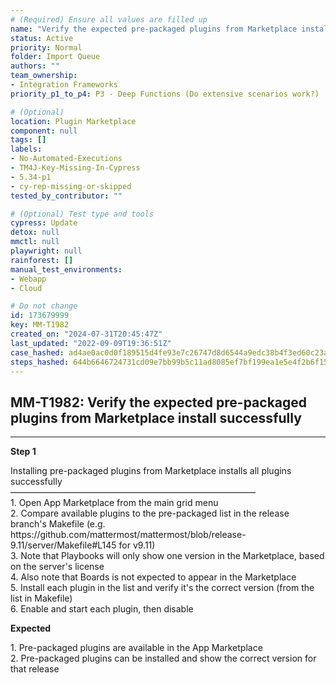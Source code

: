 ```yaml
---
# (Required) Ensure all values are filled up
name: "Verify the expected pre-packaged plugins from Marketplace install successfully"
status: Active
priority: Normal
folder: Import Queue
authors: ""
team_ownership:
- Integration Frameworks
priority_p1_to_p4: P3 - Deep Functions (Do extensive scenarios work?)

# (Optional)
location: Plugin Marketplace
component: null
tags: []
labels:
- No-Automated-Executions
- TM4J-Key-Missing-In-Cypress
- 5.34-p1
- cy-rep-missing-or-skipped
tested_by_contributor: ""

# (Optional) Test type and tools
cypress: Update
detox: null
mmctl: null
playwright: null
rainforest: []
manual_test_environments:
- Webapp
- Cloud

# Do not change
id: 173679999
key: MM-T1982
created_on: "2024-07-31T20:45:47Z"
last_updated: "2022-09-09T19:36:51Z"
case_hashed: ad4ae0ac0d0f189515d4fe93e7c26747d8d6544a9edc38b4f3ed60c23ad6ad6e019145bd18b3bf56e58e3ea3999f8ca2
steps_hashed: 644b6646724731cd09e7bb99b5c11ad8085ef7bf199ea1e5e4f2b6f15593aab596d923927a8bfffe6cbe0940a0f7b086
---
```


<!-- (Auto-generated) Based on frontmatter's "key" and "name" -->

## MM-T1982: Verify the expected pre-packaged plugins from Marketplace install successfully

---

**Step 1**

Installing pre-packaged plugins from Marketplace installs all plugins successfully\
————————————————————————————\
1\. Open App Marketplace from the main grid menu\
2\. Compare available plugins to the pre-packaged list in the release branch's Makefile (e.g. https\://github.com/mattermost/mattermost/blob/release-9.11/server/Makefile#L145 for v9.11)\
3\. Note that Playbooks will only show one version in the Marketplace, based on the server's license\
4\. Also note that Boards is not expected to appear in the Marketplace\
5\. Install each plugin in the list and verify it's the correct version (from the list in Makefile)\
6\. Enable and start each plugin, then disable

**Expected**

1\. Pre-packaged plugins are available in the App Marketplace\
2\. Pre-packaged plugins can be installed and show the correct version for that release
